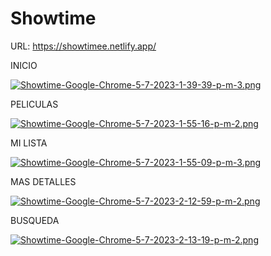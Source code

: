 # Showtime

URL: https://showtimee.netlify.app/

INICIO

[![Showtime-Google-Chrome-5-7-2023-1-39-39-p-m-3.png](https://i.postimg.cc/5NFqTr4Z/Showtime-Google-Chrome-5-7-2023-1-39-39-p-m-3.png)](https://postimg.cc/bspt232T)

PELICULAS

[![Showtime-Google-Chrome-5-7-2023-1-55-16-p-m-2.png](https://i.postimg.cc/x19CSkGL/Showtime-Google-Chrome-5-7-2023-1-55-16-p-m-2.png)](https://postimg.cc/KRsFP8HY)

MI LISTA

[![Showtime-Google-Chrome-5-7-2023-1-55-09-p-m-3.png](https://i.postimg.cc/2ST5jzTM/Showtime-Google-Chrome-5-7-2023-1-55-09-p-m-3.png)](https://postimg.cc/5XYJnWhS)

MAS DETALLES

[![Showtime-Google-Chrome-5-7-2023-2-12-59-p-m-2.png](https://i.postimg.cc/prXB5Vz7/Showtime-Google-Chrome-5-7-2023-2-12-59-p-m-2.png)](https://postimg.cc/gXQhfWMq)

BUSQUEDA

[![Showtime-Google-Chrome-5-7-2023-2-13-19-p-m-2.png](https://i.postimg.cc/zBwdRPML/Showtime-Google-Chrome-5-7-2023-2-13-19-p-m-2.png)](https://postimg.cc/LYXkcvmR)

